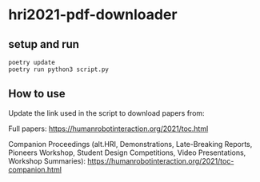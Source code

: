 # hri2021-pdf-downloader

## setup and run

    poetry update
    poetry run python3 script.py


## How to use

Update the link used in the script to download papers from:

Full papers:
https://humanrobotinteraction.org/2021/toc.html

 
Companion Proceedings (alt.HRI, Demonstrations, Late-Breaking Reports, Pioneers Workshop, Student Design Competitions, Video Presentations, Workshop Summaries):
https://humanrobotinteraction.org/2021/toc-companion.html